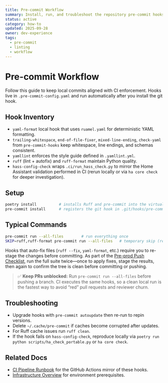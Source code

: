 ```yaml
---
title: Pre-commit Workflow
summary: Install, run, and troubleshoot the repository pre-commit hooks.
status: active
category: how-to
updated: 2025-09-28
owner: dev-experience
tags:
  - pre-commit
  - linting
  - workflow
---
```


# Pre-commit Workflow

Follow this guide to keep local commits aligned with CI enforcement. Hooks live in `.pre-commit-config.yaml` and run automatically after you install the git hook.

## Hook Inventory
- `yaml-format` local hook that uses `ruamel.yaml` for deterministic YAML formatting.
- `trailing-whitespace`, `end-of-file-fixer`, `mixed-line-ending`, `check-yaml` from `pre-commit-hooks` keep whitespace, line endings, and schemas consistent.
- `yamllint` enforces the style guide defined in `.yamllint.yml`.
- `ruff` (lint + autofix) and `ruff-format` maintain Python quality.
- `hass-config-check` wraps `.ci/run_hass_check.py` to mirror the Home Assistant validation performed in CI (rerun locally or via `ha core check` for deeper investigation).

## Setup

```bash
poetry install          # installs Ruff and pre-commit into the virtualenv
pre-commit install      # registers the git hook in .git/hooks/pre-commit
```

## Typical Commands

```bash
pre-commit run --all-files        # run everything once
SKIP=ruff,ruff-format pre-commit run --all-files   # temporary skip (remember to re-run!)
```

Hooks that auto-fix files (`ruff --fix`, `yaml-format`, etc.) require you to re-stage the changes before committing. As part of the [Pre-prod Push Checklist](pre-prod-checklist.md), run the full suite twice—once to apply fixes, stage the results, then again to confirm the tree is clean before committing or pushing.

> ✅ **Keep PRs unblocked:** Run `pre-commit run --all-files` before pushing a branch. CI executes the same hooks, so a clean local run is the fastest way to avoid “red” pull requests and reviewer churn.

## Troubleshooting
- Upgrade hooks with `pre-commit autoupdate` then re-run to repin versions.
- Delete `~/.cache/pre-commit` if caches become corrupted after updates.
- For Ruff cache issues run `ruff clean`.
- If the hook fails on `hass-config-check`, reproduce locally via `poetry run python scripts/ha_check_portable.py` or `ha core check`.

## Related Docs
- [CI Pipeline Runbook](ci.md) for the GitHub Actions mirror of these hooks.
- [Infrastructure Overview](../reference/infrastructure.md) for environment prerequisites.
